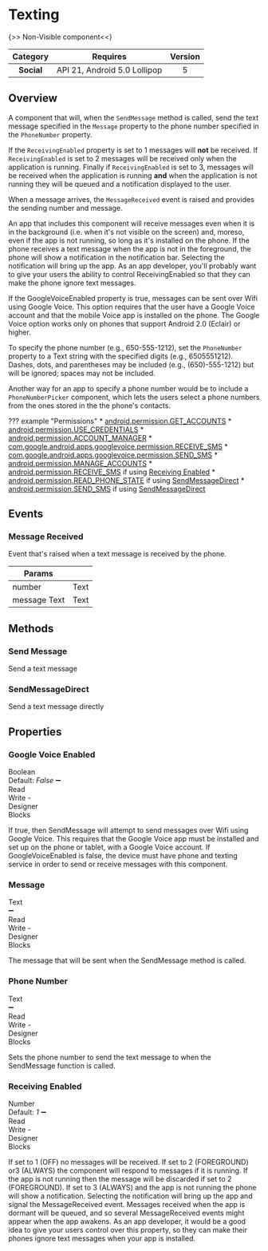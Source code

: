 # Texting

{>> Non-Visible component<<}

| Category | Requires | Version |
|:--------:|:-------:|:--------:|
|**Social**|<span class="chip chip-any">API 21, Android 5.0 Lollipop</span>|<span class="chip chip-number">5</span>|

## Overview

A component that will, when the `` SendMessage `` method is called, send the text message specified in the `` Message `` property to the phone number specified in the `` PhoneNumber `` property.

 

If the `` ReceivingEnabled `` property is set to 1 messages will __not__ be received. If `` ReceivingEnabled `` is set to 2 messages will be received only when the application is running. Finally if `` ReceivingEnabled `` is set to 3, messages will be received when the application is running __and__ when the application is not running they will be queued and a notification displayed to the user.

 

When a message arrives, the `` MessageReceived `` event is raised and provides the sending number and message.

 

 An app that includes this component will receive messages even when it is in the background (i.e. when it's not visible on the screen) and, moreso, even if the app is not running, so long as it's installed on the phone. If the phone receives a text message when the app is not in the foreground, the phone will show a notification in the notification bar. Selecting the notification will bring up the app. As an app developer, you'll probably want to give your users the ability to control ReceivingEnabled so that they can make the phone ignore text messages.

 

If the GoogleVoiceEnabled property is true, messages can be sent over Wifi using Google Voice. This option requires that the user have a Google Voice account and that the mobile Voice app is installed on the phone. The Google Voice option works only on phones that support Android 2.0 (Eclair) or higher.

 

To specify the phone number (e.g., 650-555-1212), set the `` PhoneNumber `` property to a Text string with the specified digits (e.g., 6505551212). Dashes, dots, and parentheses may be included (e.g., (650)-555-1212) but will be ignored; spaces may not be included.

 

Another way for an app to specify a phone number would be to include a `` PhoneNumberPicker `` component, which lets the users select a phone numbers from the ones stored in the the phone's contacts.

??? example "Permissions"
    * [android.permission.GET_ACCOUNTS](https://developer.android.com/reference/android/Manifest.permission.html#GET_ACCOUNTS)
    * [android.permission.USE_CREDENTIALS](https://developer.android.com/reference/android/Manifest.permission.html#USE_CREDENTIALS)
    * [android.permission.ACCOUNT_MANAGER](https://developer.android.com/reference/android/Manifest.permission.html#ACCOUNT_MANAGER)
    * [com.google.android.apps.googlevoice.permission.RECEIVE_SMS](https://developer.android.com/reference/android/Manifest.permission.html#com.google.android.apps.googlevoice.permission.RECEIVE_SMS)
    * [com.google.android.apps.googlevoice.permission.SEND_SMS](https://developer.android.com/reference/android/Manifest.permission.html#com.google.android.apps.googlevoice.permission.SEND_SMS)
    * [android.permission.MANAGE_ACCOUNTS](https://developer.android.com/reference/android/Manifest.permission.html#MANAGE_ACCOUNTS)
    * [android.permission.RECEIVE_SMS](https://developer.android.com/reference/android/Manifest.permission.html#RECEIVE_SMS) if using [Receiving Enabled](#receiving-enabled)
    * [android.permission.READ_PHONE_STATE](https://developer.android.com/reference/android/Manifest.permission.html#READ_PHONE_STATE) if using [SendMessageDirect](#sendmessagedirect)
    * [android.permission.SEND_SMS](https://developer.android.com/reference/android/Manifest.permission.html#SEND_SMS) if using [SendMessageDirect](#sendmessagedirect)

## Events

### Message Received

Event that's raised when a text message is received by the phone.

<div class="block" ai2-block="event" not-rendered="true" value="%7B%22componentName%22:%20%22Texting%22,%20%22name%22:%20%22Message%20Received%22,%20%22param%22:%20%5B%22number%22,%20%22message%20Text%22%5D%7D"></div>

| Params | []() |
|--------|------|
|number|<span class="chip chip-text">Text</span>|
|message Text|<span class="chip chip-text">Text</span>|

## Methods

### Send Message

Send a text message

<div class="block" ai2-block="method" not-rendered="true" value="%7B%22componentName%22:%20%22Texting%22,%20%22name%22:%20%22Send%20Message%22,%20%22output%22:%20false,%20%22param%22:%20%5B%5D%7D"></div>

### SendMessageDirect

Send a text message directly

<div class="block" ai2-block="method" not-rendered="true" value="%7B%22componentName%22:%20%22Texting%22,%20%22name%22:%20%22SendMessageDirect%22,%20%22output%22:%20false,%20%22param%22:%20%5B%5D%7D"></div>

## Properties

### Google Voice Enabled

<span style="user-select: none; white-space:pre-wrap;"><span class="chip chip-boolean">Boolean</span> <span class="chip chip-boolean">Default: <i>False</i></span> :heavy_minus_sign: <span class="chip chip-rw">Read</span> <span class="chip chip-rw">Write</span>  - <span class="chip chip-bd">Designer</span> <span class="chip chip-bd">Blocks</span></span>

If true, then SendMessage will attempt to send messages over Wifi using Google Voice. This requires that the Google Voice app must be installed and set up on the phone or tablet, with a Google Voice account. If GoogleVoiceEnabled is false, the device must have phone and texting service in order to send or receive messages with this component.

<div class="block" ai2-block="property" not-rendered="true" value="%7B%22componentName%22:%20%22Texting%22,%20%22name%22:%20%22Google%20Voice%20Enabled%22,%20%22getter%22:%20true%7D"></div>
<div class="block" ai2-block="property" not-rendered="true" value="%7B%22componentName%22:%20%22Texting%22,%20%22name%22:%20%22Google%20Voice%20Enabled%22,%20%22getter%22:%20false%7D"></div>

### Message

<span style="user-select: none; white-space:pre-wrap;"><span class="chip chip-text">Text</span> :heavy_minus_sign: <span class="chip chip-rw">Read</span> <span class="chip chip-rw">Write</span>  - <span class="chip chip-bd">Designer</span> <span class="chip chip-bd">Blocks</span></span>

The message that will be sent when the SendMessage method is called.

<div class="block" ai2-block="property" not-rendered="true" value="%7B%22componentName%22:%20%22Texting%22,%20%22name%22:%20%22Message%22,%20%22getter%22:%20true%7D"></div>
<div class="block" ai2-block="property" not-rendered="true" value="%7B%22componentName%22:%20%22Texting%22,%20%22name%22:%20%22Message%22,%20%22getter%22:%20false%7D"></div>

### Phone Number

<span style="user-select: none; white-space:pre-wrap;"><span class="chip chip-text">Text</span> :heavy_minus_sign: <span class="chip chip-rw">Read</span> <span class="chip chip-rw">Write</span>  - <span class="chip chip-bd">Designer</span> <span class="chip chip-bd">Blocks</span></span>

Sets the phone number to send the text message to when the SendMessage function is called.

<div class="block" ai2-block="property" not-rendered="true" value="%7B%22componentName%22:%20%22Texting%22,%20%22name%22:%20%22Phone%20Number%22,%20%22getter%22:%20true%7D"></div>
<div class="block" ai2-block="property" not-rendered="true" value="%7B%22componentName%22:%20%22Texting%22,%20%22name%22:%20%22Phone%20Number%22,%20%22getter%22:%20false%7D"></div>

### Receiving Enabled

<span style="user-select: none; white-space:pre-wrap;"><span class="chip chip-number">Number</span> <span class="chip chip-number">Default: <i>1</i></span> :heavy_minus_sign: <span class="chip chip-rw">Read</span> <span class="chip chip-rw">Write</span>  - <span class="chip chip-bd">Designer</span> <span class="chip chip-bd">Blocks</span></span>

If set to 1 (OFF) no messages will be received. If set to 2 (FOREGROUND) or3 (ALWAYS) the component will respond to messages if it is running. If the app is not running then the message will be discarded if set to 2 (FOREGROUND). If set to 3 (ALWAYS) and the app is not running the phone will show a notification. Selecting the notification will bring up the app and signal the MessageReceived event. Messages received when the app is dormant will be queued, and so several MessageReceived events might appear when the app awakens. As an app developer, it would be a good idea to give your users control over this property, so they can make their phones ignore text messages when your app is installed.

<div class="block" ai2-block="property" not-rendered="true" value="%7B%22componentName%22:%20%22Texting%22,%20%22name%22:%20%22Receiving%20Enabled%22,%20%22getter%22:%20true%7D"></div>
<div class="block" ai2-block="property" not-rendered="true" value="%7B%22componentName%22:%20%22Texting%22,%20%22name%22:%20%22Receiving%20Enabled%22,%20%22getter%22:%20false%7D"></div>
